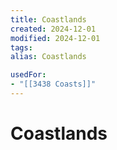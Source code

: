 ```yaml
---
title: Coastlands
created: 2024-12-01
modified: 2024-12-01
tags: 
alias: Coastlands

usedFor:
- "[[3438 Coasts]]"
---
```

# Coastlands
